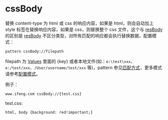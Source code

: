 # cssBody

替换 content-type 为 html 或 css 的响应内容，如果是 html，则会自动加上 style 标签在替换响应内容，如果是 css，则替换整个 css 文件，这个与 [resBody](rules/resBody.md) 的区别是 [resBody](rules/resBody.md) 不区分类型，对所有匹配的响应都会执行替换数据，配置模式：

	pattern cssBody://filepath

filepath 为 [Values](http://local.whistlejs.com/#values) 里面的 {key} 或者本地文件(如：`e:\test\xxx`、`e:/test/xxx`、`/User/username/test/xxx` 等)，pattern 参见[匹配方式](pattern.md)，更多模式请参考[配置模式](mode.md)。

例子：

	www.ifeng.com cssBody://{test.css}

test.css:

	html, body {background: red!important;}
